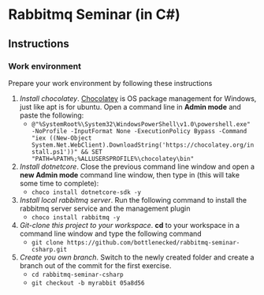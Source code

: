 # Rabbitmq Seminar (in C#)


## Instructions

### Work environment
Prepare your work environment by following these instructions

1. _Install chocolatey_. [Chocolatey](https://chocolatey.org/) is OS package management for Windows, just like apt is for ubuntu. Open a command line in **Admin mode** and paste the following:
   * `@"%SystemRoot%\System32\WindowsPowerShell\v1.0\powershell.exe" -NoProfile -InputFormat None -ExecutionPolicy Bypass -Command "iex ((New-Object System.Net.WebClient).DownloadString('https://chocolatey.org/install.ps1'))" && SET "PATH=%PATH%;%ALLUSERSPROFILE%\chocolatey\bin"`
1. _Install dotnetcore_. Close the previous command line window and open a **new Admin mode** command line window, then type in (this will take some time to complete):
   * `choco install dotnetcore-sdk -y`
1. _Install local rabbitmq server_. Run the following command to install the rabbitmq server service and the management plugin
   * `choco install rabbitmq -y`
1. _Git-clone this project to your workspace_. **cd** to your workspace in a command line window and type the following command
   * `git clone https://github.com/bottlenecked/rabbitmq-seminar-csharp.git`
1. _Create you own branch_. Switch to the newly created folder and create a branch out of the commit for the first exercise.
   * `cd rabbitmq-seminar-csharp`
   * `git checkout -b myrabbit 05a8d56`